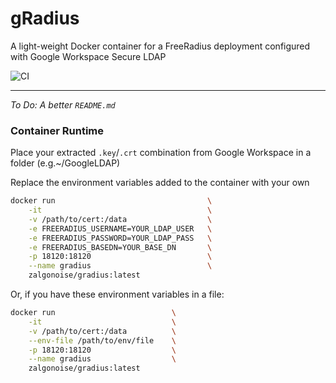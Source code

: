 # gRadius
A light-weight Docker container for a FreeRadius deployment configured with Google Workspace Secure LDAP

![CI](https://github.com/ZalgoNoise/gradius/workflows/CI/badge.svg)

______

_To Do: A better `README.md`_

### Container Runtime

Place your extracted `.key`/`.crt` combination from Google Workspace in a folder (e.g.~/GoogleLDAP)

Replace the environment variables added to the container with your own


```bash
docker run                                  \
    -it                                     \
    -v /path/to/cert:/data                  \
    -e FREERADIUS_USERNAME=YOUR_LDAP_USER   \
    -e FREERADIUS_PASSWORD=YOUR_LDAP_PASS   \
    -e FREERADIUS_BASEDN=YOUR_BASE_DN       \
    -p 18120:18120                          \
    --name gradius                          \
    zalgonoise/gradius:latest
```

Or, if you have these environment variables in a file:


```bash
docker run                          \
    -it                             \
    -v /path/to/cert:/data          \
    --env-file /path/to/env/file    \
    -p 18120:18120                  \
    --name gradius                  \
    zalgonoise/gradius:latest
```

